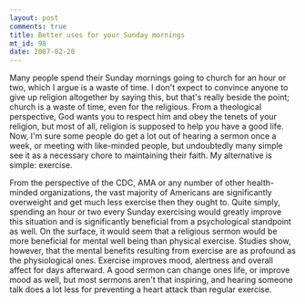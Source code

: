 ```yaml
--- 
layout: post
comments: true
title: Better uses for your Sunday mornings
mt_id: 98
date: 2007-02-20
---
```

Many people spend their Sunday mornings going to church for an hour or two, which I argue is a waste of time.  I don't expect to convince anyone to give up religion altogether by saying this, but that's really beside the point; church is a waste of time, even for the religious.  From a theological perspective, God wants you to respect him and obey the tenets of your religion, but most of all, religion is supposed to help you have a good life.  Now, I'm sure some people do get a lot out of hearing a sermon once a week, or meeting with like-minded people, but undoubtedly many simple see it as a necessary chore to maintaining their faith.  My alternative is simple: exercise.

From the perspective of the CDC, AMA or any number of other health-minded organizations, the vast majority of Americans are significantly overweight and get much less exercise then they ought to.  Quite simply, spending an hour or two every Sunday exercising would greatly improve this situation and is significantly beneficial from a psychological standpoint as well.  On the surface, it would seem that a religious sermon would be more beneficial for mental well being than physical exercise.  Studies show, however, that the mental benefits resulting from exercise are as profound as the physiological ones.  Exercise improves mood, alertness and overall affect for days afterward.  A good sermon can change ones life, or improve mood as well, but most sermons aren't that inspiring, and hearing someone talk does a lot less for preventing a heart attack than regular exercise.
